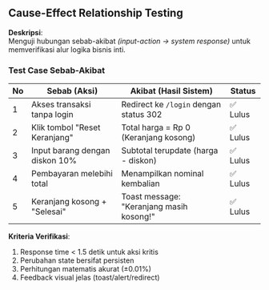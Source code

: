 ## Cause-Effect Relationship Testing

**Deskripsi**:  
Menguji hubungan sebab-akibat _(input-action → system response)_ untuk memverifikasi alur logika bisnis inti.

### Test Case Sebab-Akibat

| No | Sebab (Aksi)                 | Akibat (Hasil Sistem)                     | Status   |
|----|-------------------------------|--------------------------------------------|----------|
| 1  | Akses transaksi tanpa login   | Redirect ke `/login` dengan status 302     | ✅ Lulus |
| 2  | Klik tombol "Reset Keranjang" | Total harga = Rp 0 (Keranjang kosong)      | ✅ Lulus |
| 3  | Input barang dengan diskon 10%| Subtotal terupdate (harga - diskon)        | ✅ Lulus |
| 4  | Pembayaran melebihi total     | Menampilkan nominal kembalian              | ✅ Lulus |
| 5  | Keranjang kosong + "Selesai"  | Toast message: "Keranjang masih kosong!"   | ✅ Lulus |

**Kriteria Verifikasi**:
1. Response time < 1.5 detik untuk aksi kritis
2. Perubahan state bersifat persisten
3. Perhitungan matematis akurat (±0.01%)
4. Feedback visual jelas (toast/alert/redirect)


